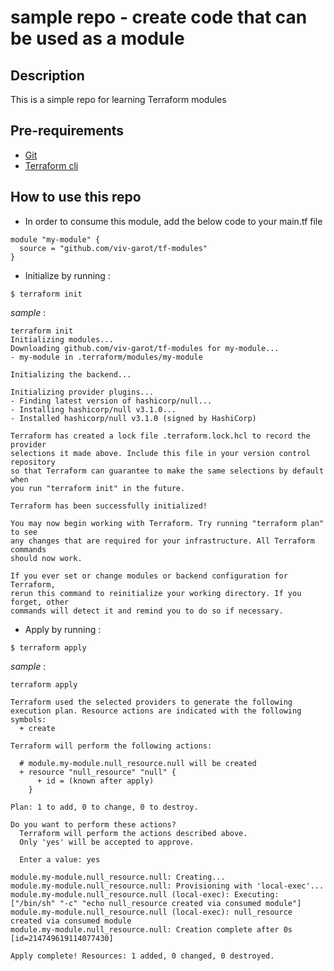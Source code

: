 # sample repo - create code that can be used as a module

## Description
This is a simple repo for learning Terraform modules

## Pre-requirements

* [Git](https://git-scm.com/book/en/v2/Getting-Started-Installing-Git) 
* [Terraform cli](https://learn.hashicorp.com/tutorials/terraform/install-cli)

## How to use this repo

* In order to consume this module, add the below code to your main.tf file

```
module "my-module" {
  source = "github.com/viv-garot/tf-modules"
}
```

* Initialize by running :

```
$ terraform init
```

_sample_ : 

```
terraform init
Initializing modules...
Downloading github.com/viv-garot/tf-modules for my-module...
- my-module in .terraform/modules/my-module

Initializing the backend...

Initializing provider plugins...
- Finding latest version of hashicorp/null...
- Installing hashicorp/null v3.1.0...
- Installed hashicorp/null v3.1.0 (signed by HashiCorp)

Terraform has created a lock file .terraform.lock.hcl to record the provider
selections it made above. Include this file in your version control repository
so that Terraform can guarantee to make the same selections by default when
you run "terraform init" in the future.

Terraform has been successfully initialized!

You may now begin working with Terraform. Try running "terraform plan" to see
any changes that are required for your infrastructure. All Terraform commands
should now work.

If you ever set or change modules or backend configuration for Terraform,
rerun this command to reinitialize your working directory. If you forget, other
commands will detect it and remind you to do so if necessary.
```

* Apply by running :

```
$ terraform apply
```

_sample_ :

```
terraform apply

Terraform used the selected providers to generate the following execution plan. Resource actions are indicated with the following
symbols:
  + create

Terraform will perform the following actions:

  # module.my-module.null_resource.null will be created
  + resource "null_resource" "null" {
      + id = (known after apply)
    }

Plan: 1 to add, 0 to change, 0 to destroy.

Do you want to perform these actions?
  Terraform will perform the actions described above.
  Only 'yes' will be accepted to approve.

  Enter a value: yes

module.my-module.null_resource.null: Creating...
module.my-module.null_resource.null: Provisioning with 'local-exec'...
module.my-module.null_resource.null (local-exec): Executing: ["/bin/sh" "-c" "echo null_resource created via consumed module"]
module.my-module.null_resource.null (local-exec): null_resource created via consumed module
module.my-module.null_resource.null: Creation complete after 0s [id=214749619114077430]

Apply complete! Resources: 1 added, 0 changed, 0 destroyed.
```
